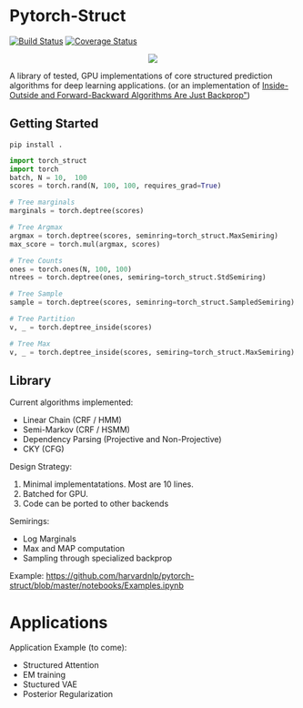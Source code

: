 
# Pytorch-Struct

[![Build Status](https://travis-ci.org/harvardnlp/pytorch-struct.svg?branch=master)](https://travis-ci.org/harvardnlp/pytorch-struct)
[![Coverage Status](https://coveralls.io/repos/github/harvardnlp/pytorch-struct/badge.svg?branch=master)](https://coveralls.io/github/harvardnlp/pytorch-struct?branch=master)

<p align="center">
  <img src="https://github.com/harvardnlp/pytorch-struct/raw/master/download.png">
  </p>



A library of tested, GPU implementations of core structured prediction algorithms for deep learning applications. 
(or an implementation of <a href="https://www.cs.jhu.edu/~jason/papers/eisner.spnlp16.pdf">Inside-Outside and Forward-Backward Algorithms Are Just Backprop"<a/>)


## Getting Started

```
pip install . 
```

```python
import torch_struct
import torch
batch, N = 10,  100
scores = torch.rand(N, 100, 100, requires_grad=True)

# Tree marginals
marginals = torch.deptree(scores)

# Tree Argmax
argmax = torch.deptree(scores, seminring=torch_struct.MaxSemiring)
max_score = torch.mul(argmax, scores)

# Tree Counts
ones = torch.ones(N, 100, 100)
ntrees = torch.deptree(ones, semiring=torch_struct.StdSemiring)

# Tree Sample
sample = torch.deptree(scores, seminring=torch_struct.SampledSemiring)

# Tree Partition
v, _ = torch.deptree_inside(scores)

# Tree Max
v, _ = torch.deptree_inside(scores, semiring=torch_struct.MaxSemiring)

```

## Library

Current algorithms implemented:

* Linear Chain (CRF / HMM)
* Semi-Markov (CRF / HSMM)
* Dependency Parsing (Projective and Non-Projective)
* CKY (CFG)

Design Strategy:

1) Minimal implementatations. Most are 10 lines.
2) Batched for GPU.
3) Code can be ported to other backends

Semirings:

* Log Marginals
* Max and MAP computation
* Sampling through specialized backprop

Example: https://github.com/harvardnlp/pytorch-struct/blob/master/notebooks/Examples.ipynb

# Applications

Application Example (to come):

* Structured Attention
* EM training
* Stuctured VAE
* Posterior Regularization
